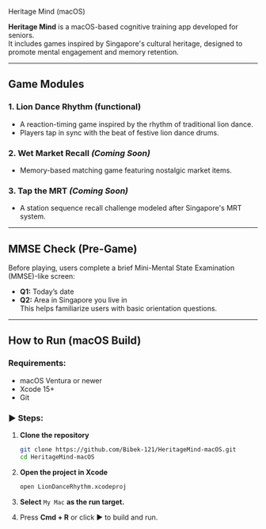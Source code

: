 Heritage Mind (macOS)

**Heritage Mind** is a macOS-based cognitive training app developed for seniors.  
It includes games inspired by Singapore's cultural heritage, designed to promote mental engagement and memory retention.

---

## Game Modules

### 1. Lion Dance Rhythm (functional)
- A reaction-timing game inspired by the rhythm of traditional lion dance.
- Players tap in sync with the beat of festive lion dance drums.

### 2. Wet Market Recall *(Coming Soon)*
- Memory-based matching game featuring nostalgic market items.

### 3. Tap the MRT *(Coming Soon)*
- A station sequence recall challenge modeled after Singapore's MRT system.

---

## MMSE Check (Pre-Game)
Before playing, users complete a brief Mini-Mental State Examination (MMSE)-like screen:
- **Q1:** Today’s date
- **Q2:** Area in Singapore you live in  
This helps familiarize users with basic orientation questions.

---

## How to Run (macOS Build)

### Requirements:
- macOS Ventura or newer  
- Xcode 15+  
- Git

### ▶️ Steps:

1. **Clone the repository**
    ```bash
    git clone https://github.com/Bibek-121/HeritageMind-macOS.git
    cd HeritageMind-macOS
    ```

2. **Open the project in Xcode**
    ```bash
    open LionDanceRhythm.xcodeproj
    ```

3. **Select** `My Mac` **as the run target.**

4. Press **Cmd + R** or click ▶️ to build and run.



